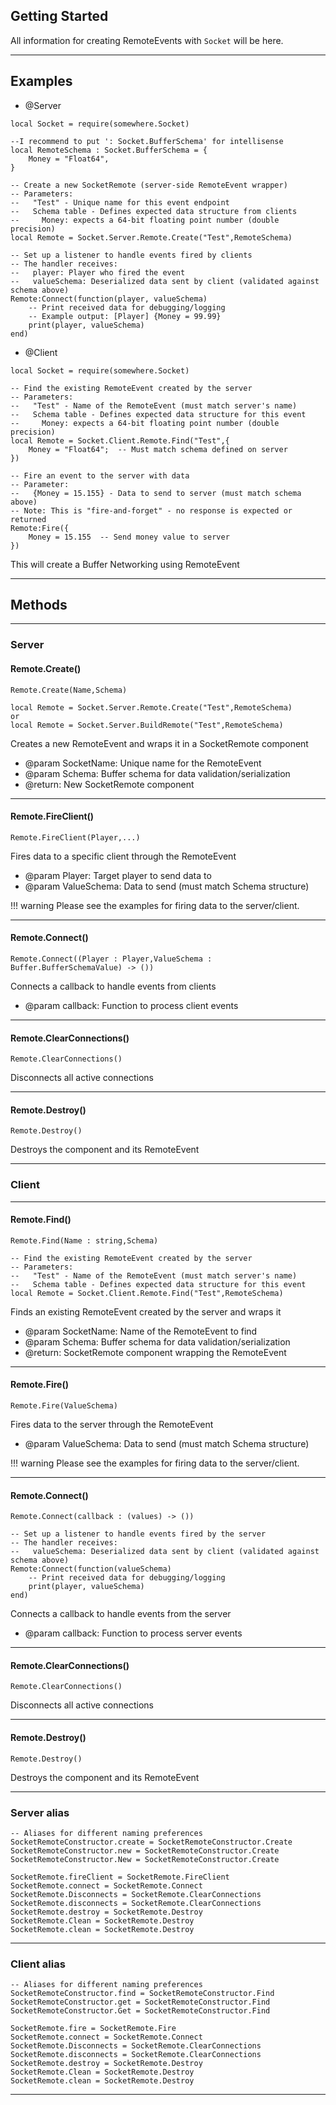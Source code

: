 ﻿## Getting Started

All information for creating RemoteEvents with `Socket` will be here.

----

## Examples

- @Server

```luau linenums="1"
local Socket = require(somewhere.Socket)

--I recommend to put ': Socket.BufferSchema' for intellisense
local RemoteSchema : Socket.BufferSchema = {
	Money = "Float64",
}

-- Create a new SocketRemote (server-side RemoteEvent wrapper)
-- Parameters:
--   "Test" - Unique name for this event endpoint
--   Schema table - Defines expected data structure from clients
--     Money: expects a 64-bit floating point number (double precision)
local Remote = Socket.Server.Remote.Create("Test",RemoteSchema)

-- Set up a listener to handle events fired by clients
-- The handler receives:
--   player: Player who fired the event
--   valueSchema: Deserialized data sent by client (validated against schema above)
Remote:Connect(function(player, valueSchema)
	-- Print received data for debugging/logging
	-- Example output: [Player] {Money = 99.99}
	print(player, valueSchema)
end)
```

- @Client

```luau linenums="1"
local Socket = require(somewhere.Socket)

-- Find the existing RemoteEvent created by the server
-- Parameters:
--   "Test" - Name of the RemoteEvent (must match server's name)
--   Schema table - Defines expected data structure for this event
--     Money: expects a 64-bit floating point number (double precision)
local Remote = Socket.Client.Remote.Find("Test",{
	Money = "Float64";  -- Must match schema defined on server
})

-- Fire an event to the server with data
-- Parameter:
--   {Money = 15.155} - Data to send to server (must match schema above)
-- Note: This is "fire-and-forget" - no response is expected or returned
Remote:Fire({
	Money = 15.155  -- Send money value to server
})
```

This will create a Buffer Networking using RemoteEvent

----

## Methods

----

### Server

#### Remote.Create()

`Remote.Create(Name,Schema)`

```luau linenums="1"
local Remote = Socket.Server.Remote.Create("Test",RemoteSchema)
or
local Remote = Socket.Server.BuildRemote("Test",RemoteSchema)
```

Creates a new RemoteEvent and wraps it in a SocketRemote component

- @param SocketName: Unique name for the RemoteEvent
- @param Schema: Buffer schema for data validation/serialization
- @return: New SocketRemote component

----

#### Remote.FireClient()

`Remote.FireClient(Player,...)`

Fires data to a specific client through the RemoteEvent

- @param Player: Target player to send data to
- @param ValueSchema: Data to send (must match Schema structure)

!!! warning
    Please see the examples for firing data to the server/client.

----

#### Remote.Connect()

`Remote.Connect((Player : Player,ValueSchema : Buffer.BufferSchemaValue) -> ())`

Connects a callback to handle events from clients

- @param callback: Function to process client events

----

#### Remote.ClearConnections()

`Remote.ClearConnections()`

Disconnects all active connections

----

#### Remote.Destroy()

`Remote.Destroy()`

Destroys the component and its RemoteEvent

----

### Client

----

#### Remote.Find()

`Remote.Find(Name : string,Schema)`

```luau linenums="1"
-- Find the existing RemoteEvent created by the server
-- Parameters:
--   "Test" - Name of the RemoteEvent (must match server's name)
--   Schema table - Defines expected data structure for this event
local Remote = Socket.Client.Remote.Find("Test",RemoteSchema)
```

Finds an existing RemoteEvent created by the server and wraps it

- @param SocketName: Name of the RemoteEvent to find
- @param Schema: Buffer schema for data validation/serialization
- @return: SocketRemote component wrapping the RemoteEvent

----

#### Remote.Fire()

`Remote.Fire(ValueSchema)`

Fires data to the server through the RemoteEvent

- @param ValueSchema: Data to send (must match Schema structure)

!!! warning
    Please see the examples for firing data to the server/client.

----

#### Remote.Connect()

`Remote.Connect(callback : (values) -> ())`

```luau linenums="1"
-- Set up a listener to handle events fired by the server
-- The handler receives:
--   valueSchema: Deserialized data sent by client (validated against schema above)
Remote:Connect(function(valueSchema)
	-- Print received data for debugging/logging
	print(player, valueSchema)
end)
```

Connects a callback to handle events from the server

- @param callback: Function to process server events

----

#### Remote.ClearConnections()

`Remote.ClearConnections()`

Disconnects all active connections

----

#### Remote.Destroy()

`Remote.Destroy()`

Destroys the component and its RemoteEvent

----

### Server alias

```luau linenums="1"
-- Aliases for different naming preferences
SocketRemoteConstructor.create = SocketRemoteConstructor.Create
SocketRemoteConstructor.new = SocketRemoteConstructor.Create
SocketRemoteConstructor.New = SocketRemoteConstructor.Create

SocketRemote.fireClient = SocketRemote.FireClient
SocketRemote.connect = SocketRemote.Connect
SocketRemote.Disconnects = SocketRemote.ClearConnections
SocketRemote.disconnects = SocketRemote.ClearConnections
SocketRemote.destroy = SocketRemote.Destroy
SocketRemote.Clean = SocketRemote.Destroy
SocketRemote.clean = SocketRemote.Destroy
```

----

### Client alias

```luau linenums="1"
-- Aliases for different naming preferences
SocketRemoteConstructor.find = SocketRemoteConstructor.Find
SocketRemoteConstructor.get = SocketRemoteConstructor.Find
SocketRemoteConstructor.Get = SocketRemoteConstructor.Find

SocketRemote.fire = SocketRemote.Fire
SocketRemote.connect = SocketRemote.Connect
SocketRemote.Disconnects = SocketRemote.ClearConnections
SocketRemote.disconnects = SocketRemote.ClearConnections
SocketRemote.destroy = SocketRemote.Destroy
SocketRemote.Clean = SocketRemote.Destroy
SocketRemote.clean = SocketRemote.Destroy
```

----